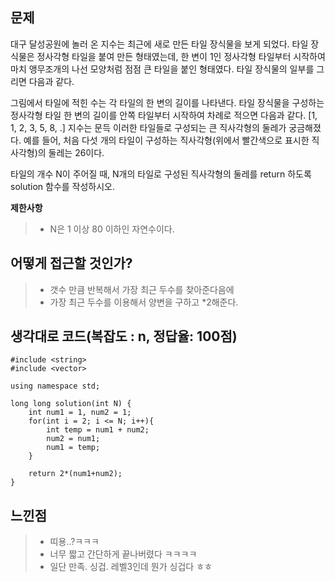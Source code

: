 ## 문제

대구 달성공원에 놀러 온 지수는 최근에 새로 만든 타일 장식물을 보게 되었다. 타일 장식물은 정사각형 타일을 붙여 만든 형태였는데, 한 변이 1인 정사각형 타일부터 시작하여 마치 앵무조개의 나선 모양처럼 점점 큰 타일을 붙인 형태였다. 타일 장식물의 일부를 그리면 다음과 같다.

그림에서 타일에 적힌 수는 각 타일의 한 변의 길이를 나타낸다. 타일 장식물을 구성하는 정사각형 타일 한 변의 길이를 안쪽 타일부터 시작하여 차례로 적으면 다음과 같다.
[1, 1, 2, 3, 5, 8, .]
지수는 문득 이러한 타일들로 구성되는 큰 직사각형의 둘레가 궁금해졌다. 예를 들어, 처음 다섯 개의 타일이 구성하는 직사각형(위에서 빨간색으로 표시한 직사각형)의 둘레는 26이다.

타일의 개수 N이 주어질 때, N개의 타일로 구성된 직사각형의 둘레를 return 하도록 solution 함수를 작성하시오.

**제한사항**
>* N은 1 이상 80 이하인 자연수이다.

## 어떻게 접근할 것인가?

>* 갯수 만큼 반복해서 가장 최근 두수를 찾아준다음에
>* 가장 최근 두수를 이용해서 양변을 구하고 *2해준다.

## 생각대로 코드(복잡도 : n, 정답율: 100점)

    #include <string>
    #include <vector>

    using namespace std;

    long long solution(int N) {
        int num1 = 1, num2 = 1;
        for(int i = 2; i <= N; i++){
            int temp = num1 + num2;
            num2 = num1;
            num1 = temp;
        }

        return 2*(num1+num2);
    }

## 느낀점

>* 띠용..?ㅋㅋㅋ
>* 너무 짧고 간단하게 끝나버렸다 ㅋㅋㅋㅋ 
>* 일단 만족. 싱겁. 레벨3인데 뭔가 싱겁다 ㅎㅎ

